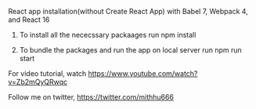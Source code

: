 React app installation(without Create React App) with Babel 7, Webpack 4, and React 16

1. To install all the nececssary packaages
run         npm install

2. To bundle the packages and run the app on local server
run         npm run start



For video tutorial, watch https://www.youtube.com/watch?v=Zb2mQyQRwqc


Follow me on twitter, https://twitter.com/mithhu666
